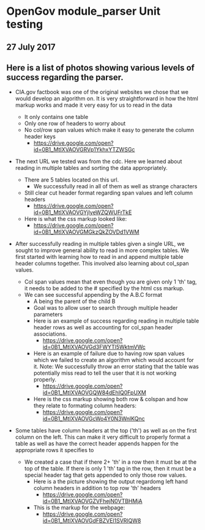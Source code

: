 # OpenGov module_parser Unit testing
## 27 July 2017

## Here is a list of photos showing various levels of success regarding the parser.

* CIA.gov factbook was one of the original websites we chose that we would develop an algorithm on. It is very straightforward in how the html markup works and made it very easy for us to read in the data
  * It only contains one table
  * Only one row of headers to worry about
  * No col/row span values which make it easy to generate the column header keys
    * https://drive.google.com/open?id=0B1_MtIXVAOVGRVp1YkhxYTZWSGc
  
* The next URL we tested was from the cdc. Here we learned about reading in multiple tables and sorting the data appropriately.
  * There are 5 tables located on this url. 
    * We successfully read in all of them as well as strange characters
  * Still clear cut header format regarding span values and left column headers
    * https://drive.google.com/open?id=0B1_MtIXVAOVGYjIyeWZQWUFrTkE
  * Here is what the css markup looked like: 
    * https://drive.google.com/open?id=0B1_MtIXVAOVGMGkzQkZOVDd1VWM

* After successfully reading in multiple tables given a single URL, we sought to improve general ability to read in more complex tables. We first started with learning how to read in and append multiple table header columns together. This involved also learning about col_span values.
  * Col span values mean that even though you are given only 1 'th' tag, it needs to be added to the # specified by the html css markup. 
  * We can see successful appending by the A.B.C format
    * A being the parent of the child B
    * Goal was to allow user to search through multiple header parameters
    * Here is an example of success regarding reading in multiple table header rows as well as accounting for col_span header associations. 
      * https://drive.google.com/open?id=0B1_MtIXVAOVGd3FWYTl5WktmVWc
    * Here is an example of failure due to having row span values which we failed to create an algorithm which would account for it. Note: We successfully throw an error stating that the table was potentially miss read to tell the user that it is not working properly.
      * https://drive.google.com/open?id=0B1_MtIXVAOVGQW84dEhIQ0FpUXM
     * Here is the css markup showing both row & colspan and how they relate to formating column headers: 
       * https://drive.google.com/open?id=0B1_MtIXVAOVGcWo4Y0N3WnlKQnc
      
* Some tables have column headers at the top ('th') as well as on the first column on the left. This can make it very difficult to properly format a table as well as have the correct header appends happen for the appropriate rows it specifies to
  * We created a case that if there 2+ 'th' in a row then it must be at the top of the table. If there is only 1 'th' tag in the row, then it must be a special header tag that gets appended to only those row values.
    * Here is a the picture showing the output regardomg left hand column headers in addition to top row 'th' headers
      * https://drive.google.com/open?id=0B1_MtIXVAOVGZVFhejN0VTBHMjA
    * This is the markup for the webpage:
      * https://drive.google.com/open?id=0B1_MtIXVAOVGdFBZVEl1SVRlQW8
    
